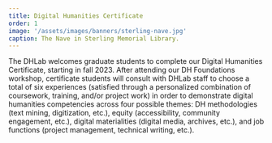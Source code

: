 ```yaml
---
title: Digital Humanities Certificate
order: 1
image: '/assets/images/banners/sterling-nave.jpg'
caption: The Nave in Sterling Memorial Library.
---
```


The DHLab welcomes graduate students to complete our Digital Humanities Certificate, starting in fall 2023. After attending our DH Foundations workshop, certificate students will consult with DHLab staff to choose a total of six experiences (satisfied through a personalized combination of coursework, training, and/or project work) in order to demonstrate digital humanities competencies across four possible themes: DH methodologies (text mining, digitization, etc.), equity (accessibility, community engagement, etc.), digital materialities (digital media, archives, etc.), and job functions (project management, technical writing, etc.).  
